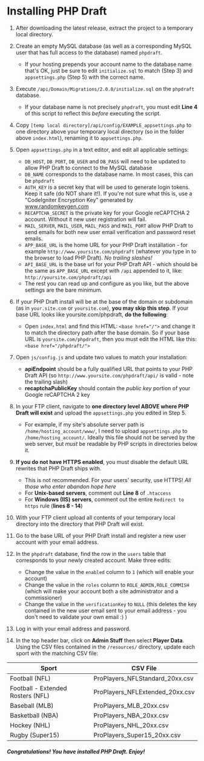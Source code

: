 # Installing PHP Draft

 1. After downloading the latest release, extract the project to a temporary local directory.

 1. Create an empty MySQL database (as well as a corresponding MySQL user that has full access to the database) named `phpdraft`. 
     - If your hosting prepends your account name to the database name that's OK, just be sure to edit `initialize.sql` to match (Step 3) and `appsettings.php` (Step 5) with the correct name.

 1. Execute `/api/Domain/Migrations/2.0.0/initialize.sql` on the `phpdraft` database.
     - If your database name is not precisely `phpdraft`, you must edit **Line 4** of this script to reflect this *before* executing the script.

 1. Copy `[temp local directory]/api/config/EXAMPLE_appsettings.php` to one directory above your temporary local directory (so in the folder above `index.html`), renaming it to `appsettings.php`.

 1. Open `appsettings.php` in a text editor, and edit all applicable settings:

    - `DB_HOST`, `DB_PORT`, `DB_USER` and `DB_PASS` will need to be updated to allow PHP Draft to connect to the MySQL database
    - `DB_NAME` corresponds to the database name. In most cases, this can be `phpdraft`
    - `AUTH_KEY` is a secret key that will be used to generate login tokens. Keep it safe (do NOT share it!). If you're not sure what this is, use a "CodeIgniter Encryption Key" generated by www.randomkeygen.com
    - `RECAPTCHA_SECRET` is the private key for your Google reCAPTCHA 2 account. Without it new user registration will fail.
    - `MAIL_SERVER`, `MAIL_USER`, `MAIL_PASS` and `MAIL_PORT` allow PHP Draft to send emails for both new user email verification and password reset emails.
    - `APP_BASE_URL` is the home URL for your PHP Draft installation - for example `http://www.yoursite.com/phpdraft` (whatever you type in to the browser to load PHP Draft). *No trailing slashes!*
    - `API_BASE_URL` is the base url for your PHP Draft API - which should be the same as `APP_BASE_URL` except with `/api` appended to it, like: `http://yoursite.com/phpdraft/api`
    - The rest you can read up and configure as you like, but the above settings are the bare minimum.

 1. If your PHP Draft install will be at the base of the domain or subdomain (as in `your.site.com` or `yoursite.com`), **you may skip this step**. If your base URL looks like yoursite.com/phpdraft, **do the following**:

    - Open `index.html` and find this HTML: `<base href="/">` and change it to match the directory path after the base domain. So if your base URL is `yoursite.com/phpdraft`, then you must edit the HTML like this: `<base href="/phpdraft/">`

 1. Open `js/config.js` and update two values to match your installation:

    - **apiEndpoint** should be a fully qualified URL that points to your PHP Draft API (so `http://www.yoursite.com/phpdraft/api/` is valid - note the trailing slash)
    - **recaptchaPublicKey** should contain the *public key* portion of your Google reCAPTCHA 2 key

 1. In your FTP client, navigate to **one directory level ABOVE where PHP Draft will exist** and upload the `appsettings.php` you edited in Step 5.

    - For example, if my site's absolute server path is `/home/hosting_account/www/`, I need to upload `appsettings.php` to `/home/hosting_account/`. Ideally this file should not be served by the web server, but *must* be readable by PHP scripts in directories below it.

 1. **If you do not have HTTPS enabled**, you must disable the default URL rewrites that PHP Draft ships with.
    - This is not recommended. For your users' security, use HTTPS! *All those who enter abandon hope here*
    - For **Unix-based servers**, comment out **Line 8** of `.htaccess`
    - For **Windows (IIS) servers**, comment out the entire `Redirect to https` rule (**lines 8 - 14**)

 1. With your FTP client upload all contents of your temporary local directory into the directory that PHP Draft will exist.

 1. Go to the base URL of your PHP Draft install and register a new user account with your email address.

 1. In the `phpdraft` database, find the row in the `users` table that corresponds to your newly created account. Make three edits:

    - Change the value in the `enabled` column to `1` (which will enable your account)
    - Change the value in the `roles` column to `ROLE_ADMIN,ROLE_COMMISH` (which will make your account both a site administrator and a commissioner)
    - Change the value in the `verificationKey` to `NULL` (this deletes the key contained in the new user email sent to your email address - you don't need to validate your own email :) )

 1. Log in with your email address and password.

 1. In the top header bar, click on **Admin Stuff** then select **Player Data**. Using the CSV files contained in the `/resources/` directory, update each sport with the matching CSV file:

  Sport                      | CSV File
  -------------              | -------------
  Football (NFL)             | ProPlayers_NFLStandard_20xx.csv
  Football - Extended Rosters (NFL)    | ProPlayers_NFLExtended_20xx.csv
  Baseball (MLB)             | ProPlayers_MLB_20xx.csv
  Basketball (NBA)             | ProPlayers_NBA_20xx.csv
  Hockey (NHL)               | ProPlayers_NHL_20xx.csv
  Rugby (Super15)            | ProPlayers_Super15_20xx.csv

##### Congratulations! You have installed PHP Draft. Enjoy!